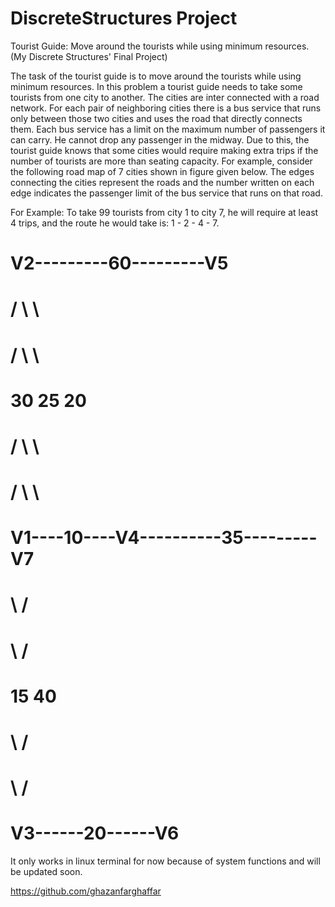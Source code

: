 # DiscreteStructures Project
Tourist Guide: Move around the tourists while using minimum resources. (My Discrete Structures' Final Project)

The task of the tourist guide is to move around the tourists while using minimum resources. In this problem a tourist guide needs to take some tourists from one city to another. The cities are inter connected with a road network. For each pair of neighboring cities there is a bus service that runs only between those two cities and uses the road that directly connects them. Each bus service has a limit on the maximum number of passengers it can carry. He cannot drop any passenger in the midway. Due to this, the tourist guide knows that some cities would require making extra trips if the number of tourists are more than seating capacity. For example, consider the following road map of 7 cities shown in figure given below. The edges connecting the cities represent the roads and the number written on each edge indicates the passenger limit of the bus service that runs on that road.

For Example:
To take 99 tourists from city 1 to city 7, he will require at least 4 trips, and the route he would take is: 1 - 2 - 4 - 7.

#                      V2---------60---------V5
#                     /  \                     \
#                    /    \                     \
#                  30      25                   20  
#                  /        \                     \
#                 /          \                     \
#                V1----10----V4----------35---------V7
#                 \          /
#                  \        /
#                  15      40
#                    \    /
#                     \  /
#                      V3------20------V6


It only works in linux terminal for now because of system functions and will be updated soon.

https://github.com/ghazanfarghaffar

